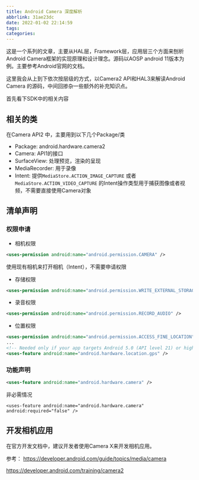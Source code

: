 ```yaml
---
title: Android Camera 深度解析
abbrlink: 31ae23dc
date: 2022-01-02 22:14:59
tags:
categories:
---
```


这是一个系列的文章，主要从HAL层，Framework层，应用层三个方面来刨析Android Camera框架的实现原理和设计理念。源码以AOSP android 11版本为例。主要参考Android官网的文档。

这里我会从上到下依次按层级的方式，以Camera2 API和HAL3来解读Android Camera 的源码，中间回掺杂一些额外的补充知识点。

首先看下SDK中的相关内容

## 相关的类

在Camera API2 中，主要用到以下几个Package/类

* Package: android.hardware.camera2
* Camera: API1的接口
* SurfaceView: 处理预览，渲染的呈现
* MediaRecorder: 用于录像
* Intent: 提供`MediaStore.ACTION_IMAGE_CAPTURE` 或者 `MediaStore.ACTION_VIDEO_CAPTURE` 的Intent操作类型用于捕获图像或者视频，不需要直接使用Camera对象


## 清单声明

### 权限申请

* 相机权限
```xml
<uses-permission android:name="android.permission.CAMERA" />
```
使用现有相机来打开相机（Intent），不需要申请权限

* 存储权限
```xml
<uses-permission android:name="android.permission.WRITE_EXTERNAL_STORAGE" />
```

* 录音权限
```xml
<uses-permission android:name="android.permission.RECORD_AUDIO" />
```

* 位置权限
```xml
<uses-permission android:name="android.permission.ACCESS_FINE_LOCATION" />
...
<!-- Needed only if your app targets Android 5.0 (API level 21) or higher. -->
<uses-feature android:name="android.hardware.location.gps" />
```

### 功能声明

```xml
<uses-feature android:name="android.hardware.camera" />
```
非必需情况
```
<uses-feature android:name="android.hardware.camera" android:required="false" />
```


## 开发相机应用

在官方开发文档中，建议开发者使用Camera X来开发相机应用。




参考：
https://developer.android.com/guide/topics/media/camera

https://developer.android.com/training/camera2
